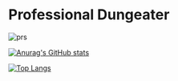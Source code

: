 # Professional Dungeater

![prs](https://img.shields.io/badge/dynamic/json?color=blueviolet&label=Merged%20PRs&query=total_count&url=https%3A%2F%2Fapi.github.com%2Fsearch%2Fissues%3Fq%3Dauthor%3Agcat101%2520type%3Apr%2520is%3Amerged)

[![Anurag's GitHub stats](https://github-readme-stats.vercel.app/api?username=zeldalorddactivatewindows&count_private=true&show_icons=true&theme=tokyonight)](https://github.com/anuraghazra/github-readme-stats)

[![Top Langs](https://github-readme-stats.vercel.app/api/top-langs/?username=zeldalorddactivatewindows&langs_count=4&theme=tokyonight&layout=compact)](https://github.com/anuraghazra/github-readme-stats)
